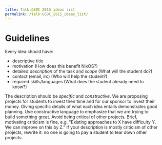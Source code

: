 ```yaml
---
title: Talk:GSOC 2015 ideas list
permalink: /Talk:GSOC_2015_ideas_list/
---
```


Guidelines
==========

Every idea should have:

-   descriptive title
-   motivation (How does this benefit NixOS?)
-   detailed *description* of the task and *scope* (What will the student do?)
-   contact (email, irc) (Who will help the student?)
-   required skills/languages (What does the student already need to know?)

The description should be *specific* and *constructive*. We are proposing projects for students to invest their time and for our sponsor to invest their money. Giving specific details of what each idea entails demonstrates good planning. Use constructive language to emphasize that we are trying to build something great. Avoid being critical of other projects. Brief, motivating criticism is fine, e.g. "Existing approaches to X have difficulty Y. We can improve on this by Z." If your description is mostly criticism of other projects, rewrite it: no one is going to pay a student to tear down other projects.